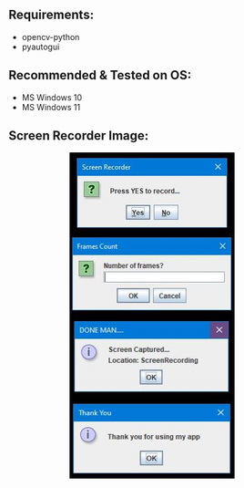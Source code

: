 ## Requirements:
- opencv-python
- pyautogui


## Recommended & Tested on OS: 
- MS Windows 10
- MS Windows 11

## Screen Recorder Image: 
<p align="center">
  <img src="https://github.com/pratik139patel/Screen-Recorder/blob/master/Screen-Recorder-Screenshot.JPG">
</p>

